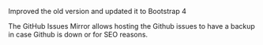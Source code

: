 Improved the old version and updated it to Bootstrap 4

The GitHub Issues Mirror allows hosting the Github issues to have a backup in case Github is down or for SEO reasons.
